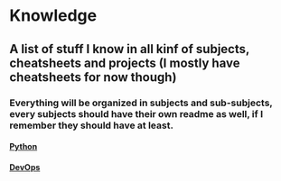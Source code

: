 # Knowledge
## A list of stuff I know in all kinf of subjects, cheatsheets and projects (I mostly have cheatsheets for now though)
### Everything will be organized in subjects and sub-subjects, every subjects should have their own readme as well, if I remember they should have at least.

#### [Python](https://github.com/DeusExAliquo/Knowledge/tree/main/PythonKnowledge)

#### [DevOps](https://github.com/DeusExAliquo/Knowledge/tree/main/DevOpsKnowledge)